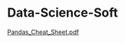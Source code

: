 ﻿# Data-Science-Soft
[Pandas_Cheat_Sheet.pdf](https://github.com/user-attachments/files/18906017/Pandas_Cheat_Sheet.pdf)
